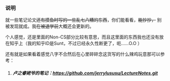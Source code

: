 ### 说明

就一些笔记论文~~还有摸鱼时写的一些乱七八糟的东西~~，你们能看看，~~能抄抄，~~ 别被发现就成。我~~在被退学前~~大概还会更新的。

个人感觉，还是里面的Non-CS部分比较有意思，而且这里面的东西我也还没有放在知乎上（我的知乎ID是Sunt，不过已经永久性断更了，呃……O.O ）

还有就是如果看着感觉八字不合然后在心里碎碎念这货写的什么辣鸡玩意那可以参考：

1. ##### 卢之睿姥爷的笔记：https://github.com/jerrylususu/LectureNotes.git

